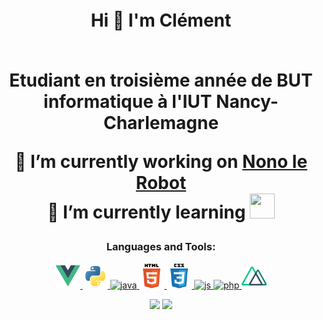 <h1 align="center">Hi 👋 I'm Clément<img height="40"</h1>
<br>
<br>

<p>Etudiant en troisième année de BUT informatique à l'IUT Nancy-Charlemagne</p>

🔭 I’m currently working on <a href="https://github.com/ClemGrom/NonoLERobot_Gromangin_Termine_Holder_Waltispurger_Serrier"> Nono le Robot</a>
<br>
🌱 I’m currently learning <img src="https://upload.wikimedia.org/wikipedia/commons/thumb/1/18/C_Programming_Language.svg/280px-C_Programming_Language.svg.png" width="40" height="40">

<h3 align="center">Languages and Tools:</h3>

<p align="center"> 
  
  <a href="https://vuejs.org/" target="_blank"> 
    <img src="https://raw.githubusercontent.com/devicons/devicon/master/icons/vuejs/vuejs-original.svg" alt="vuejs" width="40" height="40"/> 
  </a>  
  <a href="https://www.python.org" target="_blank"> 
    <img src="https://raw.githubusercontent.com/devicons/devicon/master/icons/python/python-original.svg" alt="python" width="40" height="40"/> 
  </a> 
  <a href="https://www.java.com/fr/" target="_blank"> 
    <img src="https://raw.githubusercontent.com/jmnote/z-icons/master/svg/java.svg" alt="java" width="40" height="40"/> 
  </a> 
  <a href="https://www.w3.org/html/" target="_blank"> 
    <img src="https://raw.githubusercontent.com/devicons/devicon/master/icons/html5/html5-original-wordmark.svg" alt="html5" width="40" height="40"/> 
  </a>
  <a href="https://www.w3schools.com/css/" target="_blank"> 
    <img src="https://raw.githubusercontent.com/devicons/devicon/master/icons/css3/css3-original-wordmark.svg" alt="css3" width="40" height="40"/> 
  </a> 
  <a href="https://developer.mozilla.org/fr/docs/Web/JavaScript" target="_blank"> 
    <img src="https://raw.githubusercontent.com/jmnote/z-icons/master/svg/javascript.svg" alt="js" width="40" height="40"/> 
  </a> 
  <a href="https://www.php.net/manual/fr/intro-whatis.php" target="_blank"> 
    <img src="https://raw.githubusercontent.com/jmnote/z-icons/master/svg/php.svg" alt="php" width="40" height="40"/> 
  </a>
  <a href="https://nuxt.com/" target="_blank"> 
    <img src="https://raw.githubusercontent.com/devicons/devicon/master/icons/nuxtjs/nuxtjs-original.svg" width="40" height="40"> 
  </a>
  
</p>

<p align= "center">
  <img height= "150" src="https://github-readme-stats.vercel.app/api?username=clemgrom&theme=radical&show_icons=true&include_all_commits=true" />
  <img height= "150" src="https://github-readme-stats.vercel.app/api/top-langs/?username=clemgrom&theme=radical&layout=compact" />
</p>




